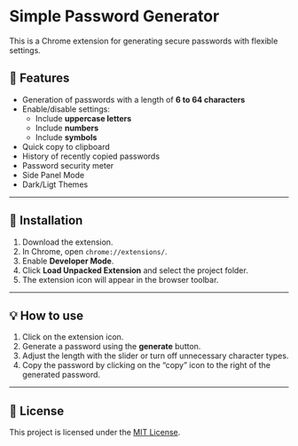 # Simple Password Generator

This is a Chrome extension for generating secure passwords with flexible settings.

## 📌 Features
- Generation of passwords with a length of **6 to 64 characters** 
- Enable/disable settings:
  - Include **uppercase letters**
  - Include **numbers** 
  - Include **symbols**
- Quick copy to clipboard
- History of recently copied passwords  
- Password security meter
- Side Panel Mode
- Dark/Ligt Themes


---

## 🚀 Installation
1. Download the extension.
2. In Chrome, open `chrome://extensions/`.  
3. Enable **Developer Mode**.  
4. Click **Load Unpacked Extension** and select the project folder.  
5. The extension icon will appear in the browser toolbar. 


---


## 💡 How to use
1. Click on the extension icon.
2. Generate a password using the **generate** button.
3. Adjust the length with the slider or turn off unnecessary character types. 
4. Copy the password by clicking on the “copy” icon to the right of the generated password.


---


## 📄 License
This project is licensed under the [MIT License](LICENSE).